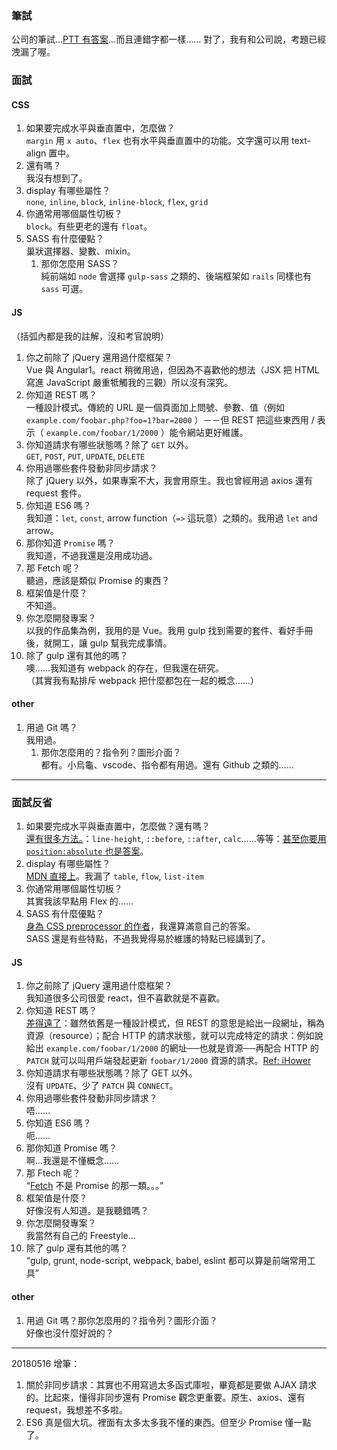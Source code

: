 ### 筆試
公司的筆試…[PTT 有答案](https://www.ptt.cc/bbs/Ajax/M.1371198760.A.DDB.html)…而且連錯字都一樣……
對了，我有和公司說，考題已經洩漏了喔。

### 面試
#### CSS
1. 如果要完成水平與垂直置中，怎麼做？<br />`margin` 用 `x auto`、`flex` 也有水平與垂直置中的功能。文字還可以用 text-align 置中。
  1. 還有嗎？<br />我沒有想到了。
2. display 有哪些屬性？<br />`none`, `inline`, `block`, `inline-block`, `flex`, `grid`
  1. 你通常用哪個屬性切板？<br />`block`。有些更老的還有 `float`。
3. SASS 有什麼優點？<br />巢狀選擇器、變數、mixin。
	1. 那你怎麼用 SASS？ <br /> 純前端如 `node` 會選擇 `gulp-sass` 之類的、後端框架如 `rails` 同樣也有 `sass` 可選。 

#### JS
（括弧內都是我的註解，沒和考官說明）

1. 你之前除了 jQuery 還用過什麼框架？<br>Vue 與 Angular1。react 稍微用過，但因為不喜歡他的想法（JSX 把 HTML 寫進 JavaScript 嚴重牴觸我的三觀）所以沒有深究。
2. 你知道 REST 嗎？<br>一種設計模式。傳統的 URL 是一個頁面加上問號、參數、值（例如 `example.com/foobar.php?foo=1?bar=2000` ）－－但 REST 把這些東西用 / 表示（ `example.com/foobar/1/2000` ）能令網站更好維護。
3. 你知道請求有哪些狀態嗎？除了 `GET` 以外。<br>`GET`, `POST`, `PUT`, `UPDATE`, `DELETE`
4. 你用過哪些套件發動非同步請求？<br>除了 jQuery 以外，如果專案不大，我會用原生。我也曾經用過 axios 還有 request 套件。
5. 你知道 ES6 嗎？<br>我知道：`let`, `const`, arrow function（`=>` 這玩意）之類的。我用過 `let` and arrow。
  1. 那你知道 `Promise` 嗎？<br>我知道，不過我還是沒用成功過。
  2. 那 Fetch 呢？<br>聽過，應該是類似 Promise 的東西？
6. 框架值是什麼？<br>不知道。
7. 你怎麼開發專案？<br>以我的作品集為例，我用的是 Vue。我用 gulp 找到需要的套件、看好手冊後，就開工，讓 gulp 幫我完成事情。
  1. 除了 gulp 還有其他的嗎？<br>噢......我知道有 webpack 的存在，但我還在研究。<br>（其實我有點排斥 webpack 把什麼都包在一起的概念......）

#### other
1. 用過 Git 嗎？<br>我用過。
    1. 那你怎麼用的？指令列？圖形介面？<br>都有。小烏龜、vscode、指令都有用過。還有 Github 之類的……

---

### 面試反省
1. 如果要完成水平與垂直置中，怎麼做？還有嗎？<br />[還有很多方法。](http://www.oxxostudio.tw/articles/201502/css-vertical-align-7methods.html)：`line-height`, `::before`, `::after`, `calc`......等等：[甚至你要用 `position:absolute` 也是答案](http://www.flycan.com/article/css/css-div-position-center-1562.html)。
2. display 有哪些屬性？<br />[MDN 直接上](https://developer.mozilla.org/en-US/docs/Web/CSS/display)。我漏了 `table`, `flow`, `list-item`
  1. 你通常用哪個屬性切板？ <br /> 其實我該早點用 Flex 的……
3. SASS 有什麼優點？<br />[身為 CSS preprocessor 的作者](https://developer.mozilla.org/en-US/docs/Glossary/CSS_preprocessor)，我還算滿意自己的答案。<br /> SASS 還是有些特點，不過我覺得易於維護的特點已經講到了。

#### JS
1. 你之前除了 jQuery 還用過什麼框架？<br />我知道很多公司很愛 react，但不喜歡就是不喜歡。
2. 你知道 REST 嗎？<br />[差得遠了](https://zh.wikipedia.org/zh-tw/具象狀態傳輸)：雖然依舊是一種設計模式，但 REST 的意思是給出一段網址，稱為資源（resource）；配合 HTTP 的請求狀態，就可以完成特定的請求：例如說給出 `example.com/foobar/1/2000` 的網址──也就是資源──再配合 HTTP 的 `PATCH` 就可以叫用戶端發起更新 `foobar/1/2000` 資源的請求。[Ref: iHower](https://ihower.tw/blog/archives/1542)
3. 你知道請求有哪些狀態嗎？除了 GET 以外。<br>沒有 `UPDATE`、少了 `PATCH` 與 `CONNECT`。
4. 你用過哪些套件發動非同步請求？<br>唔……
5. 你知道 ES6 嗎？<br>呃……
  1. 那你知道 Promise 嗎？<br>啊…我還是不懂概念……
  2. 那 Ftech 呢？<br /><q cite="@calpaliu"><a href="https://developer.mozilla.org/en-US/docs/Web/API/Fetch_API">Fetch</a> 不是 Promise 的那一類。。。</q>
6. 框架值是什麼？<br />好像沒有人知道。是我聽錯嗎？
7. 你怎麼開發專案？<br />我當然有自己的 Freestyle...
  1. 除了 gulp 還有其他的嗎？<br /><q cite="@calpaliu">gulp, grunt, node-script, webpack, babel, eslint 都可以算是前端常用工具</q>

#### other
1. 用過 Git 嗎？那你怎麼用的？指令列？圖形介面？<br />好像也沒什麼好說的？

---

20180516 增筆：

1. 關於非同步請求：其實也不用寫過太多函式庫啦，畢竟都是要做 AJAX 請求的。比起來，懂得非同步還有 Promise 觀念更重要。原生、axios、還有 request，我想差不多啦。
2. ES6 真是個大坑。裡面有太多太多我不懂的東西。但至少 Promise 懂一點了。